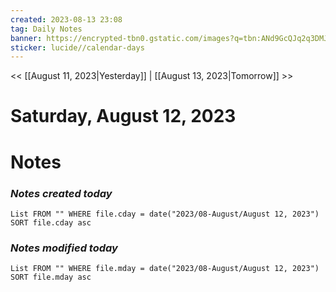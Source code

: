 ```yaml
---
created: 2023-08-13 23:08
tag: Daily Notes
banner: https://encrypted-tbn0.gstatic.com/images?q=tbn:ANd9GcQJq2q3DMJYoMnyygnbhIHdSc5OYDFP4QOoHQ&usqp=CAU
sticker: lucide//calendar-days
---
```

<< [[August 11, 2023|Yesterday]] | [[August 13, 2023|Tomorrow]] >>

# Saturday, August 12, 2023


# Notes
### *Notes created today*
```dataview
List FROM "" WHERE file.cday = date("2023/08-August/August 12, 2023") SORT file.cday asc
```


### *Notes modified today*
```dataview
List FROM "" WHERE file.mday = date("2023/08-August/August 12, 2023") SORT file.mday asc
```